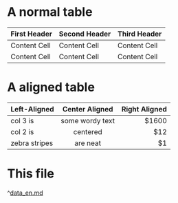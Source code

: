 # A normal table

First Header  | Second Header | Third Header
------------- | ------------- | ------------
Content Cell  | Content Cell  | Content Cell 
Content Cell  | Content Cell  | Content Cell 

# A aligned table

| Left-Aligned  | Center Aligned  | Right Aligned |
| :------------ |:---------------:| -----:|
| col 3 is      | some wordy text | $1600 |
| col 2 is      | centered        |   $12 |
| zebra stripes | are neat        |    $1 |


# This file
^[data_en.md](data_en.md)
